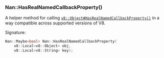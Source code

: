 ### Nan::HasRealNamedCallbackProperty()

A helper method for calling [`v8::Object#HasRealNamedCallbackProperty()`](https://v8docs.nodesource.com/node-8.16/db/d85/classv8_1_1_object.html#af743b7ea132b89f84d34d164d0668811) in a way compatible across supported versions of V8.

Signature:

```c++
Nan::Maybe<bool> Nan::HasRealNamedCallbackProperty(
    v8::Local<v8::Object> obj,
    v8::Local<v8::String> key);
```

<a name="api_nan_get_real_named_property_in_prototype_chain"></a>
